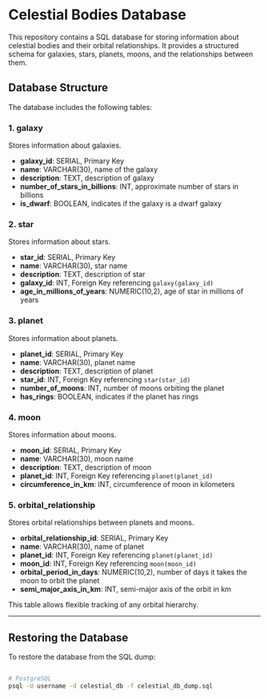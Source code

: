 # Celestial Bodies Database

This repository contains a SQL database for storing information about celestial bodies and their orbital relationships. It provides a structured schema for galaxies, stars, planets, moons, and the relationships between them.

## Database Structure

The database includes the following tables:

### 1. galaxy
Stores information about galaxies.
- **galaxy_id**: SERIAL, Primary Key
- **name**: VARCHAR(30), name of the galaxy
- **description**: TEXT, description of galaxy
- **number_of_stars_in_billions**: INT, approximate number of stars in billions
- **is_dwarf**: BOOLEAN, indicates if the galaxy is a dwarf galaxy

### 2. star
Stores information about stars.
- **star_id**: SERIAL, Primary Key
- **name**: VARCHAR(30), star name
- **description**: TEXT, description of star
- **galaxy_id**: INT, Foreign Key referencing `galaxy(galaxy_id)`
- **age_in_millions_of_years**: NUMERIC(10,2), age of star in millions of years

### 3. planet
Stores information about planets.
- **planet_id**: SERIAL, Primary Key
- **name**: VARCHAR(30), planet name
- **description**: TEXT, description of planet
- **star_id**: INT, Foreign Key referencing `star(star_id)`
- **number_of_moons**: INT, number of moons orbiting the planet
- **has_rings**: BOOLEAN, indicates if the planet has rings

### 4. moon
Stores information about moons.
- **moon_id**: SERIAL, Primary Key
- **name**: VARCHAR(30), moon name
- **description**: TEXT, description of moon
- **planet_id**: INT, Foreign Key referencing `planet(planet_id)`
- **circumference_in_km**: INT, circumference of moon in kilometers

### 5. orbital_relationship
Stores orbital relationships between planets and moons.
- **orbital_relationship_id**: SERIAL, Primary Key
- **name**: VARCHAR(30), name of planet
- **planet_id**: INT, Foreign Key referencing `planet(planet_id)`
- **moon_id**: INT, Foreign Key referencing `moon(moon_id)`
- **orbital_period_in_days**: NUMERIC(10,2), number of days it takes the moon to orbit the planet
- **semi_major_axis_in_km**: INT, semi-major axis of the orbit in km

This table allows flexible tracking of any orbital hierarchy.

---

## Restoring the Database

To restore the database from the SQL dump:

```bash

# PostgreSQL
psql -U username -d celestial_db -f celestial_db_dump.sql
